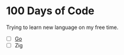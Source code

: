 # 100 Days of Code

Trying to learn new language on my free time.

- [ ] [Go](https://gobyexample.com/)
- [ ] Zig
